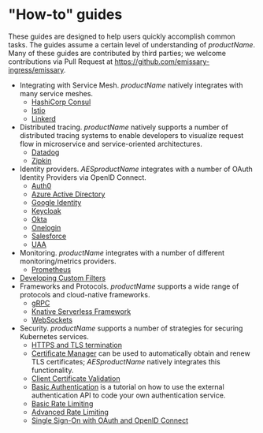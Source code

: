 # "How-to" guides

These guides are designed to help users quickly accomplish common tasks. The guides assume a certain level of understanding of $productName$. Many of these guides are contributed by third parties; we welcome contributions via Pull Request at https://github.com/emissary-ingress/emissary.

* Integrating with Service Mesh. $productName$ natively integrates with many service meshes.
  * [HashiCorp Consul](consul)
  * [Istio](istio)
  * [Linkerd](linkerd2)
* Distributed tracing. $productName$ natively supports a number of distributed tracing systems to enable developers to visualize request flow in microservice and service-oriented architectures.
  * [Datadog](tracing-datadog)
  * [Zipkin](tracing-zipkin)
* Identity providers. $AESproductName$ integrates with a number of OAuth Identity Providers via OpenID Connect.
  * [Auth0](sso/auth0)
  * [Azure Active Directory](sso/azure)
  * [Google Identity](sso/google)
  * [Keycloak](sso/keycloak)
  * [Okta](sso/okta)
  * [Onelogin](sso/onelogin)
  * [Salesforce](sso/salesforce)
  * [UAA](sso/uaa)
* Monitoring. $productName$ integrates with a number of different monitoring/metrics providers.
  * [Prometheus](prometheus)
* [Developing Custom Filters](filter-dev-guide)
* Frameworks and Protocols. $productName$ supports a wide range of protocols and cloud-native frameworks.
  * [gRPC](grpc)
  * [Knative Serverless Framework](knative)
  * [WebSockets](websockets)
* Security. $productName$ supports a number of strategies for securing Kubernetes services.
  * [HTTPS and TLS termination](tls-termination)
  * [Certificate Manager](cert-manager) can be used to automatically obtain and renew TLS certificates; $AESproductName$ natively integrates this functionality.
  * [Client Certificate Validation](client-cert-validation)
  * [Basic Authentication](basic-auth) is a tutorial on how to use the external authentication API to code your own authentication service.
  * [Basic Rate Limiting](rate-limiting-tutorial)
  * [Advanced Rate Limiting](advanced-rate-limiting)
  * [Single Sign-On with OAuth and OpenID Connect](oauth-oidc-auth)
